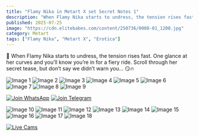 ```yaml
---
title: "Flamy Nika in Metart X set Secret Notes 1"
description: "When Flamy Nika starts to undress, the tension rises fast. One glance at her curves and you’ll know you’re in for a fiery ride."
published: 2025-07-25
image: "https://cdn.elitebabes.com/content/250736/0008-01_1200.jpg"
category: Metart 
tags: ["Flamy Nika", "Metart X", "Erotica"]
---
```


💋 When Flamy Nika starts to undress, the tension rises fast. One glance at her curves and you’ll know you’re in for a fiery ride. Scroll through her secret tease, but don’t say we didn’t warn you... 😏🔥

![Image 1](https://cdn.elitebabes.com/content/250736/0008-01_1200.jpg)
![Image 2](https://cdn.elitebabes.com/content/250736/0008-02_1200.jpg)
![Image 3](https://cdn.elitebabes.com/content/250736/0008-03_1200.jpg)
![Image 4](https://cdn.elitebabes.com/content/250736/0008-04_1200.jpg)
![Image 5](https://cdn.elitebabes.com/content/250736/0008-05_1200.jpg)
![Image 6](https://cdn.elitebabes.com/content/250736/0008-06_1200.jpg)
![Image 7](https://cdn.elitebabes.com/content/250736/0008-07_1200.jpg)
![Image 8](https://cdn.elitebabes.com/content/250736/0008-08_1200.jpg)
![Image 9](https://cdn.elitebabes.com/content/250736/0008-09_1200.jpg)

[![Join WhatsApp](https://i.postimg.cc/brzSBMFV/join-whatsapp-channel.webp)](https://whatsapp.com/channel/0029VaMsUAp7tkjI8KcaRn10)
[![Join Telegram](https://i.postimg.cc/sXPZKyKZ/image.jpg)](https://t.me/Xibabes)

![Image 10](https://cdn.elitebabes.com/content/250736/0008-10_1200.jpg)
![Image 11](https://cdn.elitebabes.com/content/250736/0008-11_1200.jpg)
![Image 12](https://cdn.elitebabes.com/content/250736/0008-12_1200.jpg)
![Image 13](https://cdn.elitebabes.com/content/250736/0008-13_1800.jpg)
![Image 14](https://cdn.elitebabes.com/content/250736/0008-14_1200.jpg)
![Image 15](https://cdn.elitebabes.com/content/250736/0008-15_1200.jpg)
![Image 16](https://cdn.elitebabes.com/content/250736/0008-16_1200.jpg)
![Image 17](https://cdn.elitebabes.com/content/250736/0008-17_1200.jpg)
![Image 18](https://cdn.elitebabes.com/content/250736/0008-18_1800.jpg)

[![Live Cams](https://i.postimg.cc/cJ0ZcBhR/image.jpg)](https://free-live-cam.vercel.app/)
